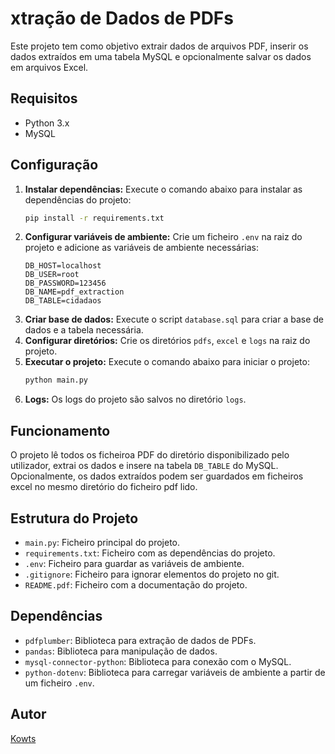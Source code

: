 # xtração de Dados de PDFs

Este projeto tem como objetivo extrair dados de arquivos PDF, inserir os dados extraídos em uma tabela MySQL e opcionalmente salvar os dados em arquivos Excel.

## Requisitos

- Python 3.x
- MySQL

## Configuração

1. **Instalar dependências:**
   Execute o comando abaixo para instalar as dependências do projeto:
   ```bash
   pip install -r requirements.txt
   ```
2. **Configurar variáveis de ambiente:**
   Crie um ficheiro `.env` na raiz do projeto e adicione as variáveis de ambiente necessárias:
   ```env
   DB_HOST=localhost
   DB_USER=root
   DB_PASSWORD=123456
   DB_NAME=pdf_extraction
   DB_TABLE=cidadaos
   ```
3. **Criar base de dados:**
   Execute o script `database.sql` para criar a base de dados e a tabela necessária.
4. **Configurar diretórios:**
   Crie os diretórios `pdfs`, `excel` e `logs` na raiz do projeto.
5. **Executar o projeto:**
   Execute o comando abaixo para iniciar o projeto:
   ```bash
   python main.py
   ```
6. **Logs:**
   Os logs do projeto são salvos no diretório `logs`.

## Funcionamento

O projeto lê todos os ficheiroa PDF do diretório disponibilizado pelo utilizador, extrai os dados e insere na tabela `DB_TABLE` do MySQL. Opcionalmente, os dados extraídos podem ser guardados em ficheiros excel no mesmo diretório do ficheiro pdf lido.

## Estrutura do Projeto

- `main.py`: Ficheiro principal do projeto.
- `requirements.txt`: Ficheiro com as dependências do projeto.
- `.env`: Ficheiro para guardar as variáveis de ambiente.
- `.gitignore`: Ficheiro para ignorar elementos do projeto no git.
- `README.pdf`: Ficheiro com a documentação do projeto.

## Dependências

- `pdfplumber`: Biblioteca para extração de dados de PDFs.
- `pandas`: Biblioteca para manipulação de dados.
- `mysql-connector-python`: Biblioteca para conexão com o MySQL.
- `python-dotenv`: Biblioteca para carregar variáveis de ambiente a partir de um ficheiro `.env`.

## Autor

[Kowts](https://github.com/Kowts/)
